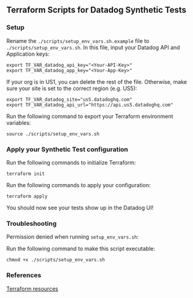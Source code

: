 ## Terraform Scripts for Datadog Synthetic Tests

### Setup

Rename the `./scripts/setup_env_vars.sh.example` file to `./scripts/setup_env_vars.sh`. In this file, input your Datadog API and Application keys:

```
export TF_VAR_datadog_api_key="<Your-API-Key>"
export TF_VAR_datadog_app_key="<Your-App-Key>"
```

If your org is in US1, you can delete the rest of the file. Otherwise, make sure your site is set to the correct region (e.g. US5):

```
export TF_VAR_datadog_site="us5.datadoghq.com"
export TF_VAR_datadog_api_url="https://api.us5.datadoghq.com"
```

Run the following command to export your Terraform environment variables:

```
source ./scripts/setup_env_vars.sh
```

### Apply your Synthetic Test configuration

Run the following commands to initialize Terraform:

```
terraform init
```

Run the following commands to apply your configuration:

```
terraform apply
```

You should now see your tests show up in the Datadog UI!

### Troubleshooting

Permission denied when running `setup_env_vars.sh`:

Run the following command to make this script executable:

```
chmod +x ./scripts/setup_env_vars.sh
```

### References

[Terraform resources](https://registry.terraform.io/providers/DataDog/datadog/latest/docs/resources/synthetics_test)
